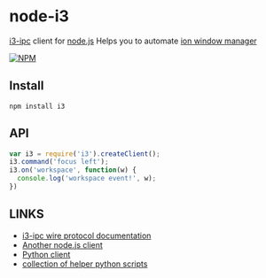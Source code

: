 # node-i3
[i3-ipc](http://i3wm.org/docs/ipc.html) client for [node.js](http://nodejs.org)
Helps you to automate [ion window manager](http://i3wm.org/docs/userguide.html)

[![NPM](https://nodei.co/npm/i3.png?downloads=true&stars=true)](https://nodei.co/npm/i3/)

## Install

	npm install i3

## API

```js
var i3 = require('i3').createClient();
i3.command('focus left');
i3.on('workspace', function(w) {
  console.log('workspace event!', w);
})
```

## LINKS
  - [i3-ipc wire protocol documentation](http://i3wm.org/docs/ipc.html)
  - [Another node.js client](https://github.com/badboy/node-i3)
  - [Python client](https://github.com/ziberna/i3-py)
  - [collection of helper python scripts](https://github.com/yiuin/i3-wm-scripts)
